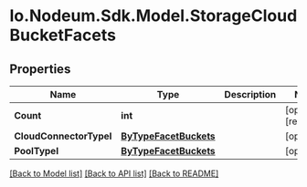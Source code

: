 # Io.Nodeum.Sdk.Model.StorageCloudBucketFacets
## Properties

Name | Type | Description | Notes
------------ | ------------- | ------------- | -------------
**Count** | **int** |  | [optional] [readonly] 
**CloudConnectorTypeI** | [**ByTypeFacetBuckets**](ByTypeFacetBuckets.md) |  | [optional] 
**PoolTypeI** | [**ByTypeFacetBuckets**](ByTypeFacetBuckets.md) |  | [optional] 

[[Back to Model list]](../README.md#documentation-for-models) [[Back to API list]](../README.md#documentation-for-api-endpoints) [[Back to README]](../README.md)

